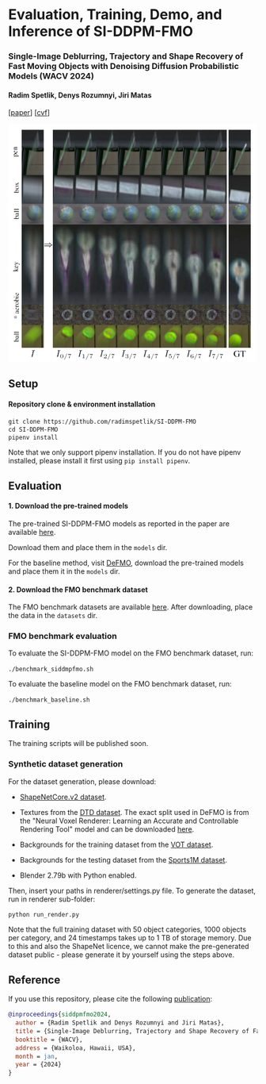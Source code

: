 # Evaluation, Training, Demo, and Inference of SI-DDPM-FMO 

### Single-Image Deblurring, Trajectory and Shape Recovery of Fast Moving Objects with Denoising Diffusion Probabilistic Models (WACV 2024)
#### Radim Spetlik, Denys Rozumnyi, Jiri Matas

[[paper](https://openaccess.thecvf.com/content/WACV2024/papers/Spetlik_Single-Image_Deblurring_Trajectory_and_Shape_Recovery_of_Fast_Moving_Objects_WACV_2024_paper.pdf)]
[[cvf](https://openaccess.thecvf.com/content/WACV2024/html/Spetlik_Single-Image_Deblurring_Trajectory_and_Shape_Recovery_of_Fast_Moving_Objects_WACV_2024_paper.html)]

<img src="example/results_siddpmfmo.PNG" width="500">

## Setup

#### Repository clone & environment installation

```
git clone https://github.com/radimspetlik/SI-DDPM-FMO
cd SI-DDPM-FMO
pipenv install
```

Note that we only support pipenv installation. If you do not have pipenv installed, please install it first using ```pip install pipenv```.

## Evaluation

#### 1. Download the pre-trained models

The pre-trained SI-DDPM-FMO models as reported in the paper are available [here](https://drive.google.com/drive/folders/1sS67PAuaKzffSOw6h0pwhKE-Wsvz6nA8?usp=drive_link). 

Download them and place them in the ```models``` dir.

For the baseline method, visit [DeFMO](https://github.com/rozumden/DeFMO), download the pre-trained models and place them it in the ```models``` dir.

#### 2. Download the FMO benchmark dataset

The FMO benchmark datasets are available [here](https://github.com/rozumden/fmo-deblurring-benchmark).
After downloading, place the data in the ```datasets``` dir.

### FMO benchmark evaluation

To evaluate the SI-DDPM-FMO model on the FMO benchmark dataset, run:

```./benchmark_siddmpfmo.sh```

To evaluate the baseline model on the FMO benchmark dataset, run:

```./benchmark_baseline.sh```

## Training

The training scripts will be published soon.

### Synthetic dataset generation
For the dataset generation, please download: 

* [ShapeNetCore.v2 dataset](https://www.shapenet.org/).

* Textures from the [DTD dataset](https://www.robots.ox.ac.uk/~vgg/data/dtd/). The exact split used in DeFMO is from the "Neural Voxel Renderer: Learning an Accurate and Controllable Rendering Tool" model and can be downloaded [here](https://polybox.ethz.ch/index.php/s/9Abv3QRm0ZgPzhK).

* Backgrounds for the training dataset from the [VOT dataset](https://www.votchallenge.net/vot2018/dataset.html). 

* Backgrounds for the testing dataset from the [Sports1M dataset](https://cs.stanford.edu/people/karpathy/deepvideo/).

* Blender 2.79b with Python enabled.

Then, insert your paths in renderer/settings.py file. To generate the dataset, run in renderer sub-folder: 
```bash
python run_render.py
```
Note that the full training dataset with 50 object categories, 1000 objects per category, and 24 timestamps takes up to 1 TB of storage memory. Due to this and also the ShapeNet licence, we cannot make the pre-generated dataset public - please generate it by yourself using the steps above.

Reference
------------
If you use this repository, please cite the following [publication](https://arxiv.org/abs/2012.00595):

```bibtex
@inproceedings{siddpmfmo2024,
  author = {Radim Spetlik and Denys Rozumnyi and Jiri Matas},
  title = {Single-Image Deblurring, Trajectory and Shape Recovery of Fast Moving Objects with Denoising Diffusion Probabilistic Models},
  booktitle = {WACV},
  address = {Waikoloa, Hawaii, USA},
  month = jan,
  year = {2024}
}
```

